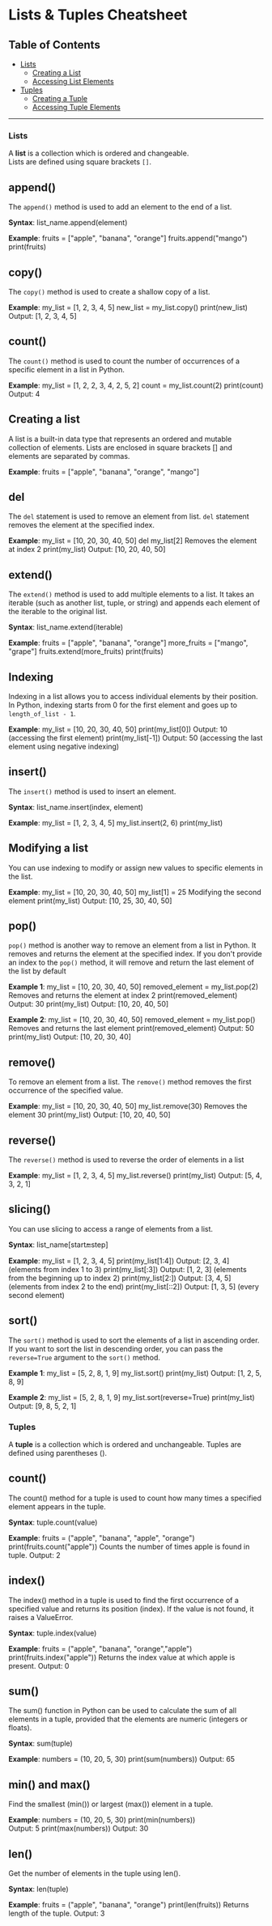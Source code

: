 # Lists & Tuples Cheatsheet

## Table of Contents
- [Lists](#lists)  
  - [Creating a List](#creating-a-list)  
  - [Accessing List Elements](#accessing-list-elements)  
- [Tuples](#tuples)  
  - [Creating a Tuple](#creating-a-tuple)  
  - [Accessing Tuple Elements](#accessing-tuple-elements)  

---

### Lists

A **list** is a collection which is ordered and changeable.  
Lists are defined using square brackets `[]`.

## append()
The `append()` method is used to add an element to the end of a list.

**Syntax**:
list_name.append(element)

**Example**:
fruits = ["apple", "banana", "orange"] 
fruits.append("mango") print(fruits)

## copy()
The `copy()` method is used to create a shallow copy of a list.

**Example**:
my_list = [1, 2, 3, 4, 5] 
new_list = my_list.copy() print(new_list) 
Output: [1, 2, 3, 4, 5]

## count()
The `count()` method is used to count the number of occurrences of a specific element in a list in Python.

**Example**:
my_list = [1, 2, 2, 3, 4, 2, 5, 2] 
count = my_list.count(2) print(count) 
Output: 4

## Creating a list
A list is a built-in data type that represents an ordered and mutable collection of elements. Lists are enclosed in square brackets [] and elements are separated by commas.

**Example**:
fruits = ["apple", "banana", "orange", "mango"]

## del
The `del` statement is used to remove an element from list. `del` statement removes the element at the specified index.

**Example**:
my_list = [10, 20, 30, 40, 50] 
del my_list[2]  Removes the element at index 2 print(my_list) 
Output: [10, 20, 40, 50]

## extend()
The `extend()` method is used to add multiple elements to a list. It takes an iterable (such as another list, tuple, or string) and appends each element of the iterable to the original list.

**Syntax**:
list_name.extend(iterable) 

**Example**:
fruits = ["apple", "banana", "orange"] 
more_fruits = ["mango", "grape"] 
fruits.extend(more_fruits) 
print(fruits)

## Indexing
Indexing in a list allows you to access individual elements by their position. In Python, indexing starts from 0 for the first element and goes up to `length_of_list - 1`.

**Example**:
my_list = [10, 20, 30, 40, 50] 
print(my_list[0]) 
Output: 10 (accessing the first element) 
print(my_list[-1]) 
Output: 50 (accessing the last element using negative indexing)

## insert()
The `insert()` method is used to insert an element.

**Syntax**:
list_name.insert(index, element) 

**Example**:
my_list = [1, 2, 3, 4, 5] 
my_list.insert(2, 6) 
print(my_list)

## Modifying a list
You can use indexing to modify or assign new values to specific elements in the list.

**Example**:
my_list = [10, 20, 30, 40, 50] 
my_list[1] = 25  Modifying the second element 
print(my_list) 
Output: [10, 25, 30, 40, 50]

## pop()
`pop()` method is another way to remove an element from a list in Python. It removes and returns the element at the specified index. If you don't provide an index to the `pop()` method, it will remove and return the last element of the list by default

**Example 1**:
my_list = [10, 20, 30, 40, 50] 
removed_element = my_list.pop(2)  Removes and returns the element at index 2 
print(removed_element) 
Output: 30 
print(my_list) 
Output: [10, 20, 40, 50] 

**Example 2**:
my_list = [10, 20, 30, 40, 50] 
removed_element = my_list.pop() Removes and returns the last element 
print(removed_element) 
Output: 50 
print(my_list) 
Output: [10, 20, 30, 40]

## remove()
To remove an element from a list. The `remove()` method removes the first occurrence of the specified value.

**Example**:
my_list = [10, 20, 30, 40, 50] 
my_list.remove(30) Removes the element 30 
print(my_list) 
Output: [10, 20, 40, 50]

## reverse()
The `reverse()` method is used to reverse the order of elements in a list

**Example**:
my_list = [1, 2, 3, 4, 5] 
my_list.reverse() print(my_list) 
Output: [5, 4, 3, 2, 1]

## slicing()
You can use slicing to access a range of elements from a list.

**Syntax**:
list_name[start:end:step] 

**Example**:
my_list = [1, 2, 3, 4, 5] 
print(my_list[1:4]) 
Output: [2, 3, 4] (elements from index 1 to 3)
print(my_list[:3]) 
Output: [1, 2, 3] (elements from the beginning up to index 2) 
print(my_list[2:]) 
Output: [3, 4, 5] (elements from index 2 to the end) 
print(my_list[::2]) 
Output: [1, 3, 5] (every second element)

## sort()
The `sort()` method is used to sort the elements of a list in ascending order. If you want to sort the list in descending order, you can pass the `reverse=True` argument to the `sort()` method.

**Example 1**:
my_list = [5, 2, 8, 1, 9] 
my_list.sort() 
print(my_list) 
Output: [1, 2, 5, 8, 9] 

**Example 2**:
my_list = [5, 2, 8, 1, 9] 
my_list.sort(reverse=True) 
print(my_list) 
Output: [9, 8, 5, 2, 1]


### Tuples

A **tuple** is a collection which is ordered and unchangeable.
Tuples are defined using parentheses ().

## count()
The count() method for a tuple is used to count how many times a specified element appears in the tuple.

**Syntax**:
tuple.count(value)

**Example**:
fruits = ("apple", "banana", "apple", "orange")
print(fruits.count("apple")) Counts the number of times apple is found in tuple.
Output: 2

## index()
The index() method in a tuple is used to find the first occurrence of a specified value and returns its position (index). If the value is not found, it raises a ValueError.

**Syntax**:
tuple.index(value)

**Example**:
fruits = ("apple", "banana", "orange","apple")
print(fruits.index("apple")) Returns the index value at which apple is present.
Output: 0

## sum()
The sum() function in Python can be used to calculate the sum of all elements in a tuple, provided that the elements are numeric (integers or floats).

**Syntax**:
sum(tuple)

**Example**:
numbers = (10, 20, 5, 30)
print(sum(numbers))
Output: 65

## min() and max()
Find the smallest (min()) or largest (max()) element in a tuple.

**Example**:
numbers = (10, 20, 5, 30)
print(min(numbers))  
Output: 5
print(max(numbers))
Output: 30

## len()
Get the number of elements in the tuple using len().

**Syntax**:
len(tuple)

**Example**:
fruits = ("apple", "banana", "orange")
print(len(fruits)) Returns length of the tuple.
Output: 3





